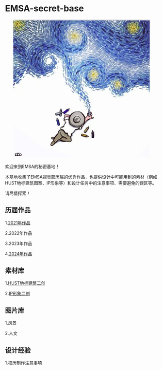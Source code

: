 # EMSA-secret-base

<p align='center'>
  <img src='images/梵高.jpg' width='450px'>
</p> 

欢迎来到EMSA的秘密基地！

本基地收集了EMSA视觉部历届的优秀作品，也提供设计中可能用到的素材（例如HUST地标建筑图案、IP形象等）和设计任务中的注意事项、需要避免的误区等。

请尽情探索！

## 历届作品

1.[2021年作品](https://github.com/Samuels-Shi/EMSA-secret-base/tree/5edce2fcf16432a547972edc3e5bc70eb7cbebda/works%20in%202021)

2.2022年作品

3.2023年作品

4.[2024年作品](https://github.com/Samuels-Shi/EMSA-secret-base/tree/main/works%20in%202024)
## 素材库
1.[HUST地标建筑二创](https://github.com/Samuels-Shi/EMSA-secret-base/tree/main/Re-creation%20of%20landmark%20building)

2.[IP形象二创](https://github.com/Samuels-Shi/EMSA-secret-base/tree/main/Re-creation%20of%20IP)
## 图片库
1.风景

2.人文
## 设计经验
1.校历制作注意事项

